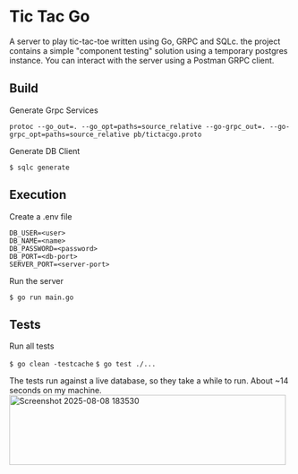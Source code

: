 # Tic Tac Go
A server to play tic-tac-toe written using Go, GRPC and SQLc.
the project contains a simple "component testing" solution using a temporary postgres instance.
You can interact with the server using a Postman GRPC client.

## Build

Generate Grpc Services

`protoc --go_out=. --go_opt=paths=source_relative --go-grpc_out=. --go-grpc_opt=paths=source_relative pb/tictacgo.proto`

Generate DB Client

`$ sqlc generate`

## Execution

Create a .env file
```
DB_USER=<user>
DB_NAME=<name>
DB_PASSWORD=<password>
DB_PORT=<db-port>
SERVER_PORT=<server-port>
```

Run the server

`$ go run main.go`

## Tests

Run all tests

`$ go clean -testcache`
`$ go test ./...`

The tests run against a live database, so they take a while to run. About ~14 seconds on my machine.
<img width="494" height="125" alt="Screenshot 2025-08-08 183530" src="https://github.com/user-attachments/assets/2a4ff7bd-31b6-4006-81d3-cc517787f8b3" />
